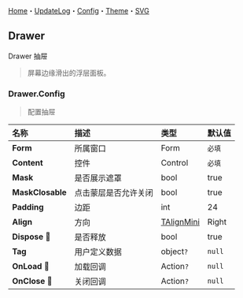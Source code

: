 ﻿[Home](../Home.md)・[UpdateLog](../UpdateLog.md)・[Config](../Config.md)・[Theme](../Theme.md)・[SVG](../SVG.md)

## Drawer

Drawer 抽屉

> 屏幕边缘滑出的浮层面板。

### Drawer.Config

> 配置抽屉

名称 | 描述 | 类型 | 默认值 |
:--|:--|:--|:--|
**Form** | 所属窗口 | Form | `必填` |
**Content** | 控件 | Control | `必填` |
**Mask** | 是否展示遮罩 | bool | true |
**MaskClosable** | 点击蒙层是否允许关闭 | bool | true |
**Padding** | 边距 | int | 24 |
**Align** | 方向 | [TAlignMini](Enum.md#talignmini) | Right |
**Dispose** 🔴 | 是否释放 | bool | true |
**Tag** | 用户定义数据 | object`?` | `null` |
**OnLoad** 🔴 | 加载回调 | Action`?` | `null` |
**OnClose** 🔴 | 关闭回调 | Action`?` | `null` |
